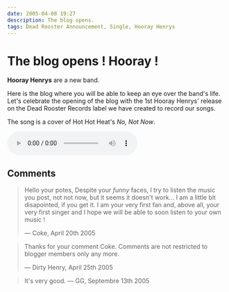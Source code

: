 ```yaml
---
date: 2005-04-08 19:27
description: The blog opens.
tags: Dead Rooster Announcement, Single, Hooray Henrys
---
```


# The blog opens ! Hooray !

**Hooray Henrys** are a new band.

Here is the blog where you will be able to keep an eye over the band's life. Let's celebrate the opening of the blog with the 1st Hooray Henrys' release on the Dead Rooster Records label we have created to record our songs.

The song is a cover of Hot Hot Heat's _No, Not Now_.

<audio controls>
  <source src="/assets/audio/hoorayhenrys-no-not-now.mp3" type="audio/mpeg">
  Your browser does not support the audio element.
</audio>

## Comments

> Hello your potes,
> Despite your _funny_ faces, I try to listen the music you post, not not now, but it seems it doesn't work...
> I am a little bit disapointed, if you get it.
> I am your very first fan and, above all, your very first singer and I hope we will be able to soon listen to your own music !
>
> — Coke, April 20th 2005

> Thanks for your comment Coke.
> Comments are not restricted to blogger members only any more.
>
> — Dirty Henry, April 25th 2005

> It's very good.
> — GG, Septembre 13th 2005

